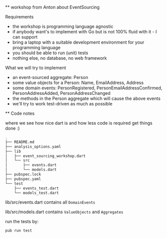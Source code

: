 ** workshop from Anton about EventSourcing

Requirements

* the workshop is programming language agnostic
* if anybody want's to implement with Go but is not 100% fluid with it - I can support
* bring a laptop with a suitable development environment for your programming language
* you should be able to run (unit) tests
* nothing else, no database, no web framework

What we will try to implement

* an event-sourced aggregate: Person
* some value objects for a Person: Name, EmailAddress, Address
* some domain events: PersonRegistered, PersonEmailAddressConfirmed, PersonAddressAdded, PersonAddressChanged
* the methods in the Person aggregate which will cause the above events
* we'll try to work test-driven as much as possible

** Code notes

where we see how nice dart is and how less code is required get things done :)

```bash
.
├── README.md
├── analysis_options.yaml
├── lib
│   ├── event_sourcing_workshop.dart
│   └── src
│       ├── events.dart
│       └── models.dart
├── pubspec.lock
├── pubspec.yaml
└── test
    ├── events_test.dart
    └── models_test.dart
```

lib/src/events.dart contains all `DomainEvents`

lib/src/models.dart contains `ValueObjects` and `Aggregates`

run the tests by:

```bash
pub run test
```
